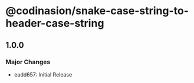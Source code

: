 # @codinasion/snake-case-string-to-header-case-string

## 1.0.0

### Major Changes

- eadd657: Initial Release
